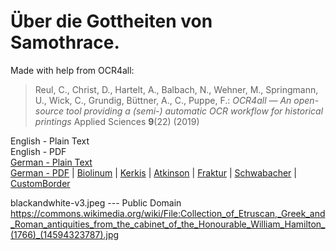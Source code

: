 # Über die Gottheiten von Samothrace.

Made with help from OCR4all:

> Reul, C., Christ, D., Hartelt, A., Balbach, N., Wehner, M., Springmann, U., Wick, C., Grundig, Büttner, A., C., Puppe, F.: *OCR4all — An open-source tool providing a (semi-) automatic OCR workflow for historical printings* Applied Sciences **9**(22) (2019)

English - Plain Text  
English - PDF  
[German - Plain Text](full-text-german.md)  
[German - PDF](https://cdn.solaranamnesis.com/Schelling/schelling_deities_samothrace_1815_german.pdf) | [Biolinum](https://cdn.solaranamnesis.com/Schelling/schelling_deities_samothrace_1815_german_biolinum.pdf) | [Kerkis](https://cdn.solaranamnesis.com/Schelling/schelling_deities_samothrace_1815_german_kerkis.pdf) | [Atkinson](https://cdn.solaranamnesis.com/Schelling/schelling_deities_samothrace_1815_german_atkinson.pdf) | [Fraktur](https://cdn.solaranamnesis.com/Schelling/schelling_deities_samothrace_1815_german_frak.pdf) | [Schwabacher](https://cdn.solaranamnesis.com/Schelling/schelling_deities_samothrace_1815_german_swab.pdf) | [CustomBorder](https://cdn.solaranamnesis.com/Schelling/schelling_deities_samothrace_1815_german_customborder.pdf)  

blackandwhite-v3.jpeg --- Public Domain https://commons.wikimedia.org/wiki/File:Collection_of_Etruscan,_Greek_and_Roman_antiquities_from_the_cabinet_of_the_Honourable_William_Hamilton_(1766)_(14594323787).jpg
